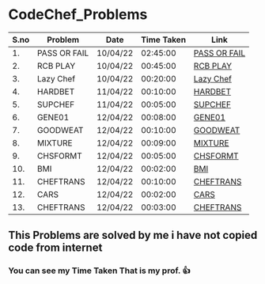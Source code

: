# CodeChef_Problems
| S.no        | Problem             | Date     | Time Taken | Link        |
| ----------- | ------------------- | -------- | ---------- | ----------- |
| 1.          | PASS OR FAIL        | 10/04/22 | 02:45:00   | [PASS OR FAIL](https://www.codechef.com/problems/PASSORFAIL)|
| 2.          | RCB PLAY            | 10/04/22 | 00:45:00   | [RCB PLAY](https://www.codechef.com/problems/RCBPLAY)|
| 3.          | Lazy Chef           | 10/04/22 | 00:20:00   | [Lazy Chef](https://www.codechef.com/problems/LAZYCHF)|
| 4.          | HARDBET             | 11/04/22 | 00:10:00   | [HARDBET](https://www.codechef.com/problems/HARDBET)|
| 5.          | SUPCHEF             | 11/04/22 | 00:05:00   | [SUPCHEF](https://www.codechef.com/problems/SUPCHEF)|
| 6.          | GENE01              | 12/04/22 | 00:08:00   | [GENE01](https://www.codechef.com/problems/GENE01)|
| 7.          | GOODWEAT            | 12/04/22 | 00:10:00   | [GOODWEAT](https://www.codechef.com/problems/GOODWEAT)|
| 8.          | MIXTURE             | 12/04/22 | 00:09:00   | [MIXTURE](https://www.codechef.com/problems/MIXTURE)|
| 9.          | CHSFORMT            | 12/04/22 | 00:05:00   | [CHSFORMT](https://www.codechef.com/problems/CHSFORMT)|
| 10.         | BMI                 | 12/04/22 | 00:02:00   | [BMI](https://www.codechef.com/problems/BMI)|
| 11.         | CHEFTRANS           | 12/04/22 | 00:10:00   | [CHEFTRANS](https://www.codechef.com/problems/CHEFTRANS)|
| 12.         | CARS                | 12/04/22 | 00:02:00   | [CARS](https://www.codechef.com/problems/CABS)|
| 13.         | CHEFTRANS           | 12/04/22 | 00:03:00   | [CHEFTRANS](https://www.codechef.com/problems/CHEFTRANS)|

## This Problems are solved by me i have not copied code from internet
### You can see my Time Taken That is my prof. 👍

